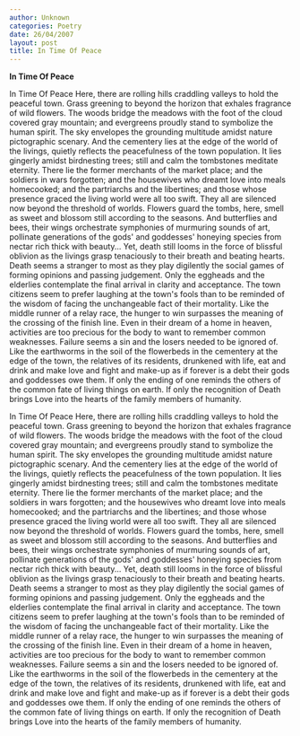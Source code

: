 ```yaml
---
author: Unknown
categories: Poetry
date: 26/04/2007
layout: post
title: In Time Of Peace
---
```


**In Time Of Peace**

In Time Of Peace
     Here, there are rolling hills craddling valleys to hold the peaceful town.  Grass greening to beyond the horizon that exhales fragrance of wild flowers.  The woods bridge the meadows with the foot of the cloud covered gray mountain; and evergreens proudly stand to symbolize the human spirit.  The sky envelopes the grounding multitude amidst nature pictographic scenary.
     And the cementery lies at the edge of the world of the livings, quietly reflects the peacefulness of the town population.  It lies gingerly amidst birdnesting trees; still and calm the tombstones meditate eternity.  There lie the former merchants of the market place; and the soldiers in wars forgotten; and the housewives who dreamt love into meals homecooked; and the partriarchs and the libertines; and those whose presence graced the living world were all too swift.  They all are silenced now beyond the threshold of worlds.
     Flowers guard the tombs, here, smell as sweet and blossom still according to the seasons.  And butterflies and bees, their wings orchestrate symphonies of murmuring sounds of art,  pollinate generations of the gods' and goddesses' honeying species from nectar rich thick with beauty... Yet, death still looms in the force of blissful oblivion as the livings grasp tenaciously to their breath and beating hearts.  Death seems a stranger to most as they play digilently the social games of forming opinions and passing judgement.  Only the eggheads and the elderlies contemplate the final arrival in clarity and acceptance. The town citizens seem to prefer laughing at the town's fools than to be reminded of the wisdom of facing the unchangeable fact of their mortality.  Like the middle runner of a relay race, the hunger to win surpasses the meaning of the crossing of the finish line.  Even in their dream of a home in heaven, activities are too precious for the body to want to remember common weaknesses.  Failure seems a sin and the losers needed to be ignored of.  Like the earthworms in the soil of the flowerbeds in the cementery at the edge of the town, the relatives of its residents, drunkened with life, eat and drink and make love and fight and make-up as if forever is a debt their gods and goddesses owe them.  If only the ending of one reminds the others of the common fate of living things on earth.  If only the recognition of Death brings Love into the hearts of the family members of humanity.

In Time Of Peace
     Here, there are rolling hills craddling valleys to hold the peaceful town.  Grass greening to beyond the horizon that exhales fragrance of wild flowers.  The woods bridge the meadows with the foot of the cloud covered gray mountain; and evergreens proudly stand to symbolize the human spirit.  The sky envelopes the grounding multitude amidst nature pictographic scenary.
     And the cementery lies at the edge of the world of the livings, quietly reflects the peacefulness of the town population.  It lies gingerly amidst birdnesting trees; still and calm the tombstones meditate eternity.  There lie the former merchants of the market place; and the soldiers in wars forgotten; and the housewives who dreamt love into meals homecooked; and the partriarchs and the libertines; and those whose presence graced the living world were all too swift.  They all are silenced now beyond the threshold of worlds.
     Flowers guard the tombs, here, smell as sweet and blossom still according to the seasons.  And butterflies and bees, their wings orchestrate symphonies of murmuring sounds of art,  pollinate generations of the gods' and goddesses' honeying species from nectar rich thick with beauty... Yet, death still looms in the force of blissful oblivion as the livings grasp tenaciously to their breath and beating hearts.  Death seems a stranger to most as they play digilently the social games of forming opinions and passing judgement.  Only the eggheads and the elderlies contemplate the final arrival in clarity and acceptance. The town citizens seem to prefer laughing at the town's fools than to be reminded of the wisdom of facing the unchangeable fact of their mortality.  Like the middle runner of a relay race, the hunger to win surpasses the meaning of the crossing of the finish line.  Even in their dream of a home in heaven, activities are too precious for the body to want to remember common weaknesses.  Failure seems a sin and the losers needed to be ignored of.  Like the earthworms in the soil of the flowerbeds in the cementery at the edge of the town, the relatives of its residents, drunkened with life, eat and drink and make love and fight and make-up as if forever is a debt their gods and goddesses owe them.  If only the ending of one reminds the others of the common fate of living things on earth.  If only the recognition of Death brings Love into the hearts of the family members of humanity.
